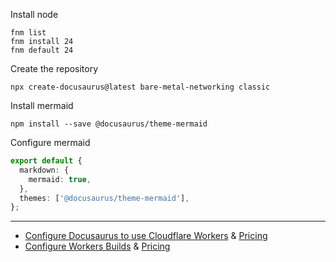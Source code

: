Install node

```
fnm list
fnm install 24
fnm default 24
```

Create the repository
```
npx create-docusaurus@latest bare-metal-networking classic
```

Install mermaid
```
npm install --save @docusaurus/theme-mermaid
```

Configure mermaid
```typescript file=docusaurus.config.js
export default {
  markdown: {
    mermaid: true,
  },
  themes: ['@docusaurus/theme-mermaid'],
};
```


---

- [Configure Docusaurus to use Cloudflare Workers](https://developers.cloudflare.com/workers/framework-guides/web-apps/more-web-frameworks/docusaurus/) & [Pricing](https://developers.cloudflare.com/workers/platform/pricing/)
- [Configure Workers Builds](https://developers.cloudflare.com/workers/ci-cd/#workers-builds) & [Pricing](https://developers.cloudflare.com/workers/ci-cd/builds/limits-and-pricing/)
